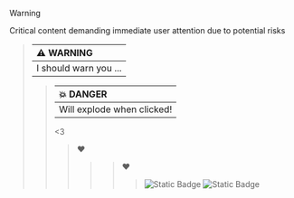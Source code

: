 > [!WARNING]  
> Critical content demanding immediate user attention due to potential risks
>
>>| :warning: WARNING          |
>>|:---------------------------|
>>| I should warn you ...      |
>>
>>>| :boom: DANGER              |
>>>|:---------------------------|
>>>| Will explode when clicked! |
>>><3
>>>>:heart:
>>>>>>❤
>>>>>>>![Static Badge](https://img.shields.io/badge/Uncle-Project) ![Static Badge](https://img.shields.io/badge/%E2%9D%A4-red)

